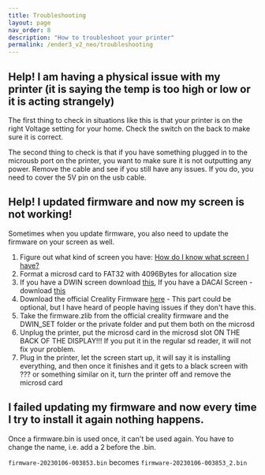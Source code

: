 ```yaml
---
title: Troubleshooting
layout: page
nav_order: 8
description: "How to troubleshoot your printer"
permalink: /ender3_v2_neo/troubleshooting
---
```


## Help! I am having a physical issue with my printer (it is saying the temp is too high or low or it is acting strangely)

The first thing to check in situations like this is that your printer is on the right Voltage setting for your home. Check the switch on the back to make sure it is correct.

The second thing to check is that if you have something plugged in to the microusb port on the printer, you want to make sure it is not outputting any power. Remove the cable and see if you still have any issues. If you do, you need to cover the 5V pin on the usb cable.

## Help! I updated firmware and now my screen is not working!

Sometimes when you update firmware, you also need to update the firmware on your screen as well.
1. Figure out what kind of screen you have: [How do I know what screen I have?](https://github.com/conway220/Ender-3-V2-Neo-Setup/wiki/Learn-your-printer-parts#how-do-i-know-what-screen-version-i-have)
2. Format a microsd card to FAT32 with 4096Bytes for allocation size
3. If you have a DWIN screen download [this](https://downgit.github.io/#/home?url=https://github.com/mriscoc/Ender3V2S1/tree/Ender3V2S1-Released/display%20assets/stock/DWIN_SET), If you have a DACAI Screen -download [this](https://downgit.github.io/#/home?url=https://github.com/mriscoc/Ender3V2S1/tree/Ender3V2S1-Released/display%20assets/stock/private)
4. Download the official Creality Firmware [here](https://www.creality.com/pages/download-ender-3-v2-neo) - This part could be optional, but I have heard of people having issues if they don't have this.
5. Take the firmware.zlib from the official creality firmware and the DWIN_SET folder or the private folder and put them both on the microsd
6. Unplug the printer, put the microsd card in the microsd slot ON THE BACK OF THE DISPLAY!!! If you put it in the regular sd reader, it will not fix your problem.
7. Plug in the printer, let the screen start up, it will say it is installing everything, and then once it finishes and it gets to a black screen with ??? or something similar on it, turn the printer off and remove the microsd card

## I failed updating my firmware and now every time I try to install it again nothing happens.
Once a firmware.bin is used once, it can't be used again. You have to change the name, i.e. add a 2 before the .bin.

`firmware-20230106-003853.bin` becomes `firmware-20230106-003853_2.bin`